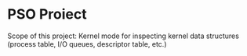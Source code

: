 # PSO Proiect
 
Scope of this project:
Kernel mode for inspecting kernel data structures (process table, I/O queues, descriptor table, etc.)